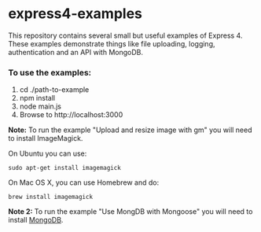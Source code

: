 express4-examples
=================

This repository contains several small but useful examples of Express 4. These examples demonstrate things like file uploading, logging, authentication and an API with MongoDB.

### To use the examples:
1. cd ./path-to-example
2. npm install
3. node main.js
4. Browse to http://localhost:3000

**Note:** To run the example "Upload and resize image with gm" you will need to install ImageMagick. 

On Ubuntu you can use:
```
sudo apt-get install imagemagick
```

On Mac OS X, you can use Homebrew and do:
```
brew install imagemagick
```

**Note 2:** To run the example "Use MongDB with Mongoose" you will need to install [MongoDB](http://www.mongodb.org/).

